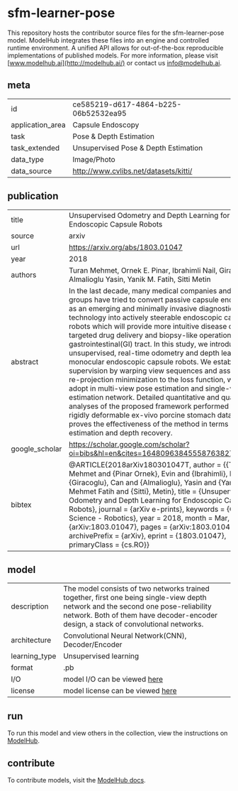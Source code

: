 # sfm-learner-pose
This repository hosts the contributor source files for the sfm-learner-pose model. ModelHub integrates these files into an engine and controlled runtime environment. A unified API allows for out-of-the-box reproducible implementations of published models. For more information, please visit [www.modelhub.ai](http://modelhub.ai/) or contact us [info@modelhub.ai](mailto:info@modelhub.ai).
## meta
| | |
|-|-|
| id | ce585219-d617-4864-b225-06b52532ea95 | 
| application_area | Capsule Endoscopy | 
| task | Pose & Depth Estimation | 
| task_extended | Unsupervised Pose & Depth Estimation | 
| data_type | Image/Photo | 
| data_source | http://www.cvlibs.net/datasets/kitti/ | 
## publication
| | |
|-|-|
| title | Unsupervised Odometry and Depth Learning for Endoscopic Capsule Robots | 
| source | arxiv | 
| url | https://arxiv.org/abs/1803.01047 | 
| year | 2018 | 
| authors | Turan Mehmet, Ornek E. Pinar, Ibrahimli Nail, Giracoglu Can, Almalioglu Yasin, Yanik M. Fatih, Sitti Metin | 
| abstract | In the last decade, many medical companies and research groups have tried to convert passive capsule endoscopes as an emerging and minimally invasive diagnostic technology into actively steerable endoscopic capsule robots which will provide more intuitive disease detection, targeted drug delivery and biopsy-like operations in the gastrointestinal(GI) tract. In this study, we introduce a fully unsupervised, real-time odometry and depth learner for monocular endoscopic capsule robots. We establish the supervision by warping view sequences and assigning the re-projection minimization to the loss function, which we adopt in multi-view pose estimation and single-view depth estimation network. Detailed quantitative and qualitative analyses of the proposed framework performed on non-rigidly deformable ex-vivo porcine stomach datasets proves the effectiveness of the method in terms of motion estimation and depth recovery. | 
| google_scholar | https://scholar.google.com/scholar?oi=bibs&hl=en&cites=16480963845558763827&as_sdt=5 | 
| bibtex | @ARTICLE{2018arXiv180301047T, author = {{Turan}, Mehmet and {Pinar Ornek}, Evin and {Ibrahimli}, Nail and {Giracoglu}, Can and {Almalioglu}, Yasin and {Yanik}, Mehmet Fatih and {Sitti}, Metin}, title = {Unsupervised Odometry and Depth Learning for Endoscopic Capsule Robots}, journal = {arXiv e-prints}, keywords = {Computer Science - Robotics}, year = 2018, month = Mar, eid = {arXiv:1803.01047}, pages = {arXiv:1803.01047}, archivePrefix = {arXiv}, eprint = {1803.01047}, primaryClass = {cs.RO}} | 
## model
| | |
|-|-|
| description | The model consists of two networks trained together, first one being single-view depth network and the second one pose-reliability network. Both of them have decoder-encoder design, a stack of convolutional networks. | 
| architecture | Convolutional Neural Network(CNN), Decoder/Encoder | 
| learning_type | Unsupervised learning | 
| format | .pb | 
| I/O | model I/O can be viewed [here](contrib_src/model/config.json) | 
| license | model license can be viewed [here](contrib_src/license/model) | 
## run
To run this model and view others in the collection, view the instructions on [ModelHub](http://app.modelhub.ai/).
## contribute
To contribute models, visit the [ModelHub docs](https://modelhub.readthedocs.io/en/latest/).

